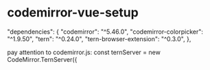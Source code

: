 # codemirror-vue-setup

"dependencies": {
    "codemirror": "^5.46.0",
    "codemirror-colorpicker": "^1.9.50",
    "tern": "^0.24.0",
    "tern-browser-extension": "^0.3.0",
},

pay attention to codemirror.js: const ternServer = new CodeMirror.TernServer({